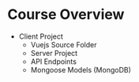 # Course Overview

 - Client Project
 	- Vuejs Source Folder
	- Server Project
	- API Endpoints
	- Mongoose Models (MongoDB)